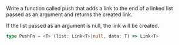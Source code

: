 Write a function called push that adds a link to the end of a linked list passed as an argument and returns the created link.

If the list passed as an argument is null, the link will be created.

```typescript
type PushFn = <T> (list: Link<T>|null, data: T) => Link<T>
```
